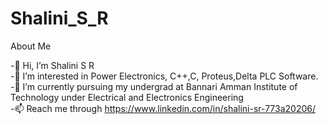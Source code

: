 # Shalini_S_R
About Me

-👋 Hi, I’m Shalini S R <br/>
-👀 I’m interested in Power Electronics, C++,C, Proteus,Delta PLC Software.<br/>
-🌱 I’m currently pursuing my undergrad at Bannari Amman Institute of Technology under Electrical and Electronics Engineering<br/>
-📫 Reach me through https://www.linkedin.com/in/shalini-sr-773a20206/<br/>
